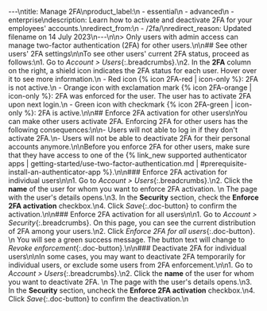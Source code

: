 ---\ntitle: Manage 2FA\nproduct_label:\n  - essential\n  - advanced\n  - enterprise\ndescription: Learn how to activate and deactivate 2FA for your employees' accounts.\nredirect_from:\n  - /2fa/\nredirect_reason: Updated filename on 14 July 2023\n---\n\n> Only users with admin access can manage two-factor authentication (2FA) for other users.\n\n## See other users' 2FA settings\n\nTo see other users' current 2FA status, proceed as follows:\n1. Go to _Account > Users_{:.breadcrumbs}.\n2. In the **2FA** column on the right, a shield icon indicates the 2FA status for each user. Hover over it to see more information.\n  - Red icon {% icon 2FA-red | icon-only %}: 2FA is not active.\n  - Orange icon with exclamation mark {% icon 2FA-orange | icon-only %}: 2FA was enforced for the user. The user has to activate 2FA upon next login.\n  - Green icon with checkmark {% icon 2FA-green | icon-only %}: 2FA is active.\n\n## Enforce 2FA activation for other users\nYou can make other users activate 2FA. Enforcing 2FA for other users has the following consequences:\n\n- Users will not able to log in if they don't activate 2FA.\n- Users will not be able to deactivate 2FA for their personal accounts anymore.\n\nBefore you enforce 2FA for other users, make sure that they have access to one of the {% link_new supported authenticator apps | getting-started/use-two-factor-authentication.md | #prerequisite-install-an-authenticator-app %}.\n\n### Enforce 2FA activation for individual users\n\n1. Go to _Account > Users_{:.breadcrumbs}.\n2. Click the **name** of the user for whom you want to enforce 2FA activation.  \n   The page with the user's details opens.\n3. In the **Security** section, check the **Enforce 2FA activation** checkbox.\n4. Click _Save_{:.doc-button} to confirm the activation.\n\n### Enforce 2FA activation for all users\n\n1. Go to _Account > Security_{:.breadcrumbs}. On this page, you can see the current distribution of 2FA among your users.\n2. Click _Enforce 2FA for all users_{:.doc-button}.  \n   You will see a green success message. The button text will change to _Revoke enforcement_{:.doc-button}.\n\n### Deactivate 2FA for individual users\n\nIn some cases, you may want to deactivate 2FA temporarily for individual users, or exclude some users from 2FA enforcement.\n\n1. Go to _Account > Users_{:.breadcrumbs}.\n2. Click the **name** of the user for whom you want to deactivate 2FA.  \n   The page with the user's details opens.\n3. In the **Security** section, uncheck the **Enforce 2FA activation** checkbox.\n4. Click _Save_{:.doc-button} to confirm the deactivation.\n